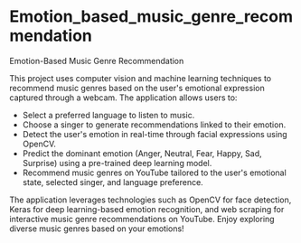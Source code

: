 # Emotion_based_music_genre_recommendation


Emotion-Based Music Genre Recommendation

This project uses computer vision and machine learning techniques to recommend music genres based on the user's emotional expression captured through a webcam. The application allows users to:
- Select a preferred language to listen to music.
- Choose a singer to generate recommendations linked to their emotion.
- Detect the user's emotion in real-time through facial expressions using OpenCV.
- Predict the dominant emotion (Anger, Neutral, Fear, Happy, Sad, Surprise) using a pre-trained deep learning model.
- Recommend music genres on YouTube tailored to the user's emotional state, selected singer, and language preference.

The application leverages technologies such as  OpenCV for face detection, Keras for deep learning-based emotion recognition, and web scraping for interactive music genre recommendations on YouTube. Enjoy exploring diverse music genres based on your emotions!
